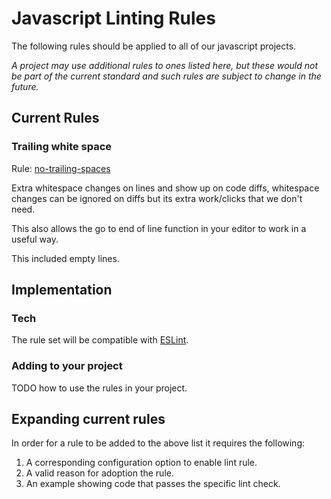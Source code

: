 # Javascript Linting Rules

The following rules should be applied to all of our javascript projects.

_A project may use additional rules to ones listed here, but these would not be part of the current standard and such rules are subject to change in the future._

## Current Rules

### Trailing white space

Rule: [no-trailing-spaces](http://eslint.org/docs/rules/no-trailing-spaces)

Extra whitespace changes on lines and show up on code diffs, whitespace changes can be ignored on diffs but its extra work/clicks that we don't need.

This also allows the go to end of line function in your editor to work in a useful way.

This included empty lines.

## Implementation

### Tech

The rule set will be compatible with [ESLint](http://eslint.org/).

### Adding to your project

TODO how to use the rules in your project.

## Expanding current rules

In order for a rule to be added to the above list it requires the following:

1. A corresponding configuration option to enable lint rule.
1. A valid reason for adoption the rule.
1. An example showing code that passes the specific lint check.